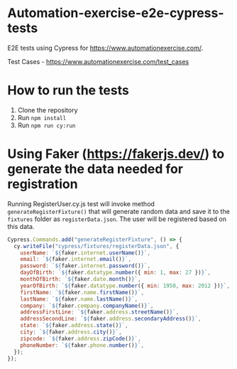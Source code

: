 # Automation-exercise-e2e-cypress-tests

E2E tests using Cypress for https://www.automationexercise.com/.

Test Cases - https://www.automationexercise.com/test_cases

# How to run the tests

1. Clone the repository
2. Run `npm install`
3. Run `npm run cy:run`

# Using Faker (https://fakerjs.dev/) to generate the data needed for registration

Running RegisterUser.cy.js test will invoke method `generateRegisterFixture()` that will generate random data and save it to the `fixtures` folder as `registerData.json`. The user will be registered based on this data.

```javascript
Cypress.Commands.add("generateRegisterFixture", () => {
  cy.writeFile("cypress/fixtures/registerData.json", {
    userName: `${faker.internet.userName()}`,
    email: `${faker.internet.email()}`,
    password: `${faker.internet.password()}`,
    dayOfBirth: `${faker.datatype.number({ min: 1, max: 27 })}`,
    monthOfBirth: `${faker.date.month()}`,
    yearOfBirth: `${faker.datatype.number({ min: 1950, max: 2012 })}`,
    firstName: `${faker.name.firstName()}`,
    lastName: `${faker.name.lastName()}`,
    company: `${faker.company.companyName()}`,
    addressFirstLine: `${faker.address.streetName()}`,
    addressSecondLine: `${faker.address.secondaryAddress()}`,
    state: `${faker.address.state()}`,
    city: `${faker.address.city()}`,
    zipcode: `${faker.address.zipCode()}`,
    phoneNumber: `${faker.phone.number()}`,
  });
});
```

